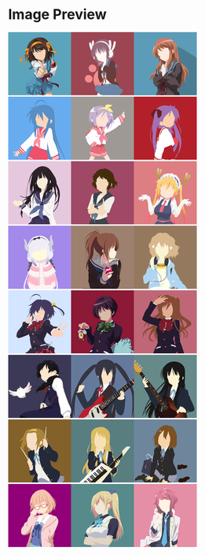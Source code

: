 # Image Preview

<img src="01.png" width="128"><img src="02.png" width="128"><img src="03.png" width="128"><img src="04.png" width="128"><img src="05.png" width="128"><img src="06.png" width="128"><img src="07.png" width="128"><img src="08.png" width="128"><img src="09.png" width="128"><img src="10.png" width="128"><img src="11.png" width="128"><img src="12.png" width="128"><img src="13.png" width="128"><img src="14.png" width="128"><img src="15.png" width="128"><img src="16.png" width="128"><img src="17.png" width="128"><img src="18.png" width="128"><img src="19.png" width="128"><img src="20.png" width="128"><img src="21.png" width="128"><img src="22.png" width="128"><img src="23.png" width="128"><img src="24.png" width="128">
